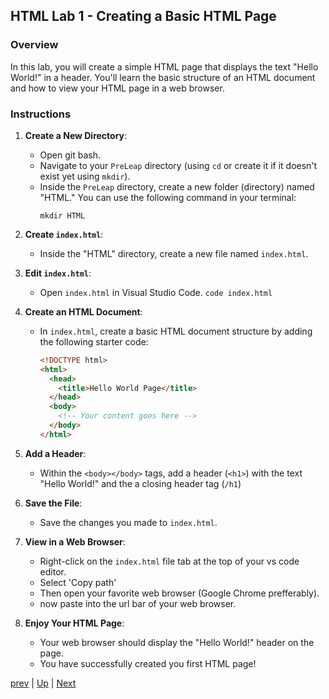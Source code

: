 ## HTML Lab 1 - Creating a Basic HTML Page

### Overview
In this lab, you will create a simple HTML page that displays the text "Hello World!" in a header. You'll learn the basic structure of an HTML document and how to view your HTML page in a web browser.

### Instructions

1. **Create a New Directory**:
   - Open git bash.
   - Navigate to your `PreLeap` directory (using `cd` or create it if it doesn't exist yet using `mkdir`).
   - Inside the `PreLeap` directory, create a new folder (directory) named "HTML." You can use the following command in your terminal:
     ```
     mkdir HTML
     ```

2. **Create `index.html`**:
   - Inside the "HTML" directory, create a new file named `index.html`.

3. **Edit `index.html`**:
   - Open `index.html` in Visual Studio Code. `code index.html`

4. **Create an HTML Document**:
   - In `index.html`, create a basic HTML document structure by adding the following starter code:
     ```html
     <!DOCTYPE html>
     <html>
       <head>
         <title>Hello World Page</title>
       </head>
       <body>
         <!-- Your content goes here -->
       </body>
     </html>
     ```

5. **Add a Header**:
   - Within the `<body></body>` tags, add a header (`<h1>`) with the text "Hello World!" and the a closing header tag (`/h1`)

6. **Save the File**:
   - Save the changes you made to `index.html`.

7. **View in a Web Browser**:
   - Right-click on the `index.html` file tab at the top of your vs code editor.
   - Select 'Copy path' 
   - Then open your favorite web browser (Google Chrome prefferably).
   - now paste into the url bar of your web browser.

8. **Enjoy Your HTML Page**:
   - Your web browser should display the "Hello World!" header on the page.
   - You have successfully created you first HTML page!


[prev](helloWorldHTML.md) | [Up](README.md) | [Next](basicFormattingHTML.md)